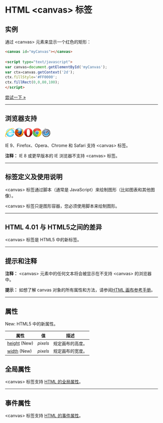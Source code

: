 # HTML &lt;canvas&gt; 标签

## 实例

通过 &lt;canvas&gt; 元素来显示一个红色的矩形：

```HTML
<canvas id="myCanvas"></canvas>

<script type="text/javascript">
var canvas=document.getElementById('myCanvas');
var ctx=canvas.getContext('2d');
ctx.fillStyle='#FF0000';
ctx.fillRect(0,0,80,100);
</script>
```

[尝试一下 »](http://www.runoob.com/try/try.php?filename=tryhtml5_canvas)

--------

## 浏览器支持

![Internet Explorer](images/compatible_ie.gif)![Firefox](images/compatible_firefox.gif)![Opera](images/compatible_opera.gif)![Google Chrome](images/compatible_chrome.gif)![Safari](images/compatible_safari.gif)

IE 9、Firefox、Opera、Chrome 和 Safari 支持 &lt;canvas&gt; 标签。

**注释：** IE 8 或更早版本的 IE 浏览器不支持 &lt;canvas&gt; 标签。

--------

## 标签定义及使用说明

&lt;canvas&gt; 标签通过脚本（通常是 JavaScript）来绘制图形（比如图表和其他图像）。

&lt;canvas&gt; 标签只是图形容器，您必须使用脚本来绘制图形。

--------

## HTML 4.01 与 HTML5之间的差异

&lt;canvas&gt; 标签是 HTML5 中的新标签。

--------

## 提示和注释

**注释：** &lt;canvas&gt; 元素中的任何文本将会被显示在不支持 &lt;canvas&gt; 的浏览器中。

**提示：** 如想了解 canvas 对象的所有属性和方法，请参阅[HTML 画布参考手册](005_ref-canvas.md)。

--------

## 属性

New: HTML5 中的新属性。

| 属性 | 值 | 描述 |
| ---- | ---- | ---- |
| [height](att-canvas-height.html) (New) | _pixels_ | 规定画布的高度。 |
| [width](att-canvas-width.html) (New) | _pixels_ | 规定画布的宽度。 |

## 全局属性

&lt;canvas&gt; 标签支持 [HTML 的全局属性](003_ref-standardattributes.md)。

--------

## 事件属性

&lt;canvas&gt; 标签支持 [HTML 的事件属性](004_ref-eventattributes.md)。
